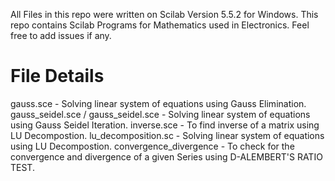All Files in this repo were written on Scilab Version 5.5.2 for Windows.
This repo contains Scilab Programs for Mathematics used in Electronics.
Feel free to add issues if any.
# File Details
gauss.sce - Solving linear system of equations using Gauss Elimination.
gauss_seidel.sce / gauss_seidel.sce  - Solving linear system of equations using Gauss Seidel Iteration.
inverse.sce - To find inverse of a matrix using LU Decompostion.
lu_decomposition.sc - Solving linear system of equations using LU Decompostion.
convergence_divergence - To check for the convergence and divergence of a given Series using D-ALEMBERT'S RATIO TEST.
